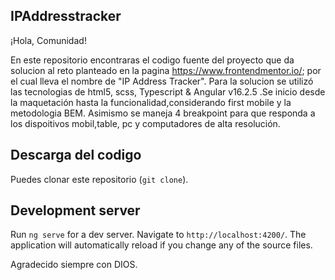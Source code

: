 ## IPAddresstracker

¡Hola, Comunidad!

En este repositorio encontraras el codigo fuente del proyecto que da solucion
al reto planteado en la pagina https://www.frontendmentor.io/; por el cual lleva el nombre de "IP Address Tracker". Para la solucion se utilizó las tecnologias de html5, scss, Typescript & Angular v16.2.5 .Se inicio desde la maquetación hasta la funcionalidad,considerando first mobile y la metodologia BEM. Asimismo se maneja 4 breakpoint para que responda a los dispoitivos mobil,table, pc y computadores de alta resolución.

## Descarga del codigo
Puedes clonar este repositorio (`git clone`).

## Development server

Run `ng serve` for a dev server. Navigate to `http://localhost:4200/`. The application will automatically reload if you change any of the source files.

Agradecido siempre con DIOS.
